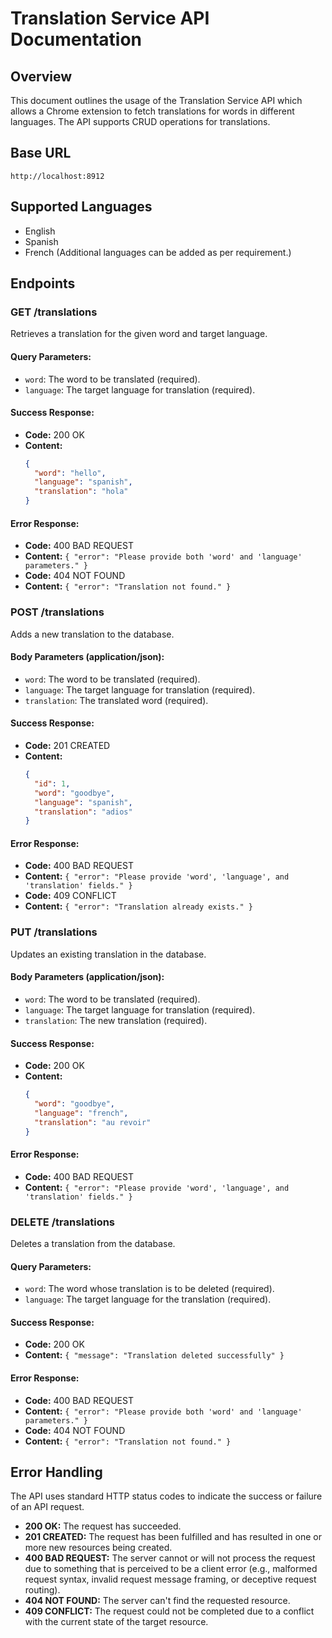 # Translation Service API Documentation

## Overview
This document outlines the usage of the Translation Service API which allows a Chrome extension to fetch translations for words in different languages. The API supports CRUD operations for translations.

## Base URL
`http://localhost:8912`

## Supported Languages
- English
- Spanish
- French
(Additional languages can be added as per requirement.)

## Endpoints

### GET /translations
Retrieves a translation for the given word and target language.

#### Query Parameters:
- `word`: The word to be translated (required).
- `language`: The target language for translation (required).

#### Success Response:
- **Code:** 200 OK
- **Content:** 
  ```json
  {
    "word": "hello",
    "language": "spanish",
    "translation": "hola"
  }
  ```

#### Error Response:
- **Code:** 400 BAD REQUEST
- **Content:** `{ "error": "Please provide both 'word' and 'language' parameters." }`
- **Code:** 404 NOT FOUND
- **Content:** `{ "error": "Translation not found." }`

### POST /translations
Adds a new translation to the database.

#### Body Parameters (application/json):
- `word`: The word to be translated (required).
- `language`: The target language for translation (required).
- `translation`: The translated word (required).

#### Success Response:
- **Code:** 201 CREATED
- **Content:** 
  ```json
  {
    "id": 1,
    "word": "goodbye",
    "language": "spanish",
    "translation": "adios"
  }
  ```

#### Error Response:
- **Code:** 400 BAD REQUEST
- **Content:** `{ "error": "Please provide 'word', 'language', and 'translation' fields." }`
- **Code:** 409 CONFLICT
- **Content:** `{ "error": "Translation already exists." }`

### PUT /translations
Updates an existing translation in the database.

#### Body Parameters (application/json):
- `word`: The word to be translated (required).
- `language`: The target language for translation (required).
- `translation`: The new translation (required).

#### Success Response:
- **Code:** 200 OK
- **Content:** 
  ```json
  {
    "word": "goodbye",
    "language": "french",
    "translation": "au revoir"
  }
  ```

#### Error Response:
- **Code:** 400 BAD REQUEST
- **Content:** `{ "error": "Please provide 'word', 'language', and 'translation' fields." }`

### DELETE /translations
Deletes a translation from the database.

#### Query Parameters:
- `word`: The word whose translation is to be deleted (required).
- `language`: The target language for the translation (required).

#### Success Response:
- **Code:** 200 OK
- **Content:** `{ "message": "Translation deleted successfully" }`

#### Error Response:
- **Code:** 400 BAD REQUEST
- **Content:** `{ "error": "Please provide both 'word' and 'language' parameters." }`
- **Code:** 404 NOT FOUND
- **Content:** `{ "error": "Translation not found." }`

## Error Handling
The API uses standard HTTP status codes to indicate the success or failure of an API request.

- **200 OK:** The request has succeeded.
- **201 CREATED:** The request has been fulfilled and has resulted in one or more new resources being created.
- **400 BAD REQUEST:** The server cannot or will not process the request due to something that is perceived to be a client error (e.g., malformed request syntax, invalid request message framing, or deceptive request routing).
- **404 NOT FOUND:** The server can't find the requested resource.
- **409 CONFLICT:** The request could not be completed due to a conflict with the current state of the target resource.
